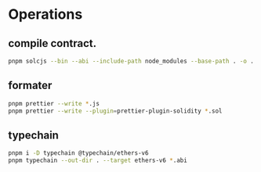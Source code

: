 # Operations

## compile contract.

```bash
pnpm solcjs --bin --abi --include-path node_modules --base-path . -o . SimpleStorage.sol
```

## formater

```bash
pnpm prettier --write *.js
pnpm prettier --write --plugin=prettier-plugin-solidity *.sol
```

## typechain

```bash
pnpm i -D typechain @typechain/ethers-v6
pnpm typechain --out-dir . --target ethers-v6 *.abi
```
